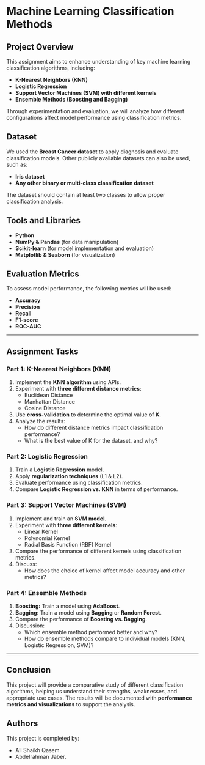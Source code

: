# Machine Learning Classification Methods

## Project Overview
This assignment aims to enhance understanding of key machine learning classification algorithms, including:
- **K-Nearest Neighbors (KNN)**
- **Logistic Regression**
- **Support Vector Machines (SVM) with different kernels**
- **Ensemble Methods (Boosting and Bagging)**

Through experimentation and evaluation, we will analyze how different configurations affect model performance using classification metrics.

## Dataset
We used the **Breast Cancer dataset** to apply diagnosis and evaluate classification models. Other publicly available datasets can also be used, such as:
- **Iris dataset**
- **Any other binary or multi-class classification dataset**

The dataset should contain at least two classes to allow proper classification analysis.

## Tools and Libraries
- **Python**
- **NumPy & Pandas** (for data manipulation)
- **Scikit-learn** (for model implementation and evaluation)
- **Matplotlib & Seaborn** (for visualization)

## Evaluation Metrics
To assess model performance, the following metrics will be used:
- **Accuracy**
- **Precision**
- **Recall**
- **F1-score**
- **ROC-AUC**

---
## Assignment Tasks

### **Part 1: K-Nearest Neighbors (KNN)**
1. Implement the **KNN algorithm** using APIs.
2. Experiment with **three different distance metrics**:
   - Euclidean Distance
   - Manhattan Distance
   - Cosine Distance
3. Use **cross-validation** to determine the optimal value of **K**.
4. Analyze the results:
   - How do different distance metrics impact classification performance?
   - What is the best value of K for the dataset, and why?

### **Part 2: Logistic Regression**
1. Train a **Logistic Regression** model.
2. Apply **regularization techniques** (L1 & L2).
3. Evaluate performance using classification metrics.
4. Compare **Logistic Regression vs. KNN** in terms of performance.

### **Part 3: Support Vector Machines (SVM)**
1. Implement and train an **SVM model**.
2. Experiment with **three different kernels**:
   - Linear Kernel
   - Polynomial Kernel
   - Radial Basis Function (RBF) Kernel
3. Compare the performance of different kernels using classification metrics.
4. Discuss:
   - How does the choice of kernel affect model accuracy and other metrics?

### **Part 4: Ensemble Methods**
1. **Boosting:** Train a model using **AdaBoost**.
2. **Bagging:** Train a model using **Bagging** or **Random Forest**.
3. Compare the performance of **Boosting vs. Bagging**.
4. Discussion:
   - Which ensemble method performed better and why?
   - How do ensemble methods compare to individual models (KNN, Logistic Regression, SVM)?

---
## Conclusion
This project will provide a comparative study of different classification algorithms, helping us understand their strengths, weaknesses, and appropriate use cases. The results will be documented with **performance metrics and visualizations** to support the analysis.

## Authors
This project is completed by:
- Ali Shaikh Qasem.
- Abdelrahman Jaber.

